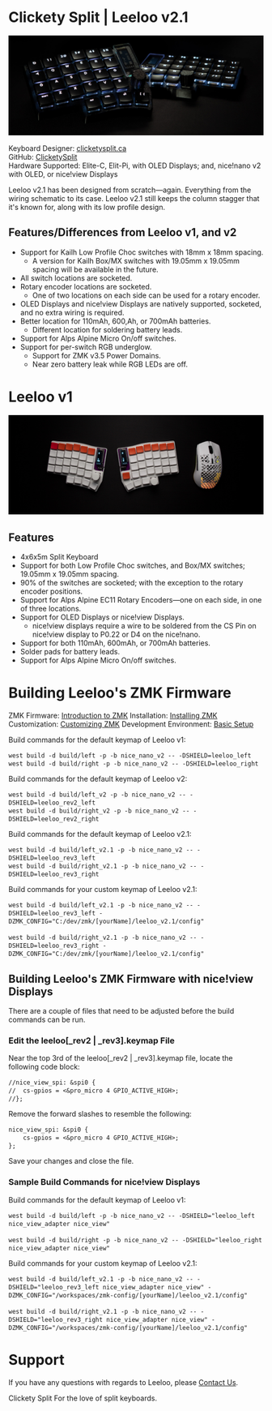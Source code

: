 # Clickety Split | Leeloo v2.1

![Leeloo v2.1](https://github.com/ClicketySplit/build-guides/blob/main/leeloo/images/gallery/Leeloo-v2-ZMK.jpg)

Keyboard Designer: [clicketysplit.ca](https://clicketysplit.ca) \
GitHub: [ClicketySplit](https://github.com/ClicketySplit) \
Hardware Supported: Elite-C, Elit-Pi, with OLED Displays; and, nice!nano v2 with OLED, or nice!view Displays

Leeloo v2.1 has been designed from scratch—again. Everything from the wiring schematic to its case. Leeloo v2.1 still keeps the column stagger that it's known for, along with its low profile design.

## Features/Differences from Leeloo v1, and v2

- Support for Kailh Low Profile Choc switches with 18mm x 18mm spacing.
  - A version for Kailh Box/MX switches with 19.05mm x 19.05mm spacing will be available in the future.
- All switch locations are socketed.
- Rotary encoder locations are socketed.
  - One of two locations on each side can be used for a rotary encoder.
- OLED Displays and nice!view Displays are natively supported, socketed, and no extra wiring is required.
- Better location for 110mAh, 600,Ah, or 700mAh batteries.
  - Different location for soldering battery leads.
- Support for Alps Alpine Micro On/off switches.
- Support for per-switch RGB underglow.
  - Support for ZMK v3.5 Power Domains.
  - Near zero battery leak while RGB LEDs are off.

# Leeloo v1

![Leeloo](https://github.com/ClicketySplit/build-guides/blob/main/leeloo/images/gallery/Leeloo-v1.jpg)

## Features

- 4x6x5m Split Keyboard
- Support for both Low Profile Choc switches, and Box/MX switches; 19.05mm x 19.05mm spacing.
- 90% of the switches are socketed; with the exception to the rotary encoder positions.
- Support for Alps Alpine EC11 Rotary Encoders—one on each side, in one of three locations.
- Support for OLED Displays or nice!view Displays.
  - nice!view displays require a wire to be soldered from the CS Pin on nice!view display to P0.22 or D4 on the nice!nano.
- Support for both 110mAh, 600mAh, or 700mAh batteries.
- Solder pads for battery leads.
- Support for Alps Alpine Micro On/off switches.

# Building Leeloo's ZMK Firmware

ZMK Firmware: [Introduction to ZMK](https://zmk.dev/docs/)
Installation: [Installing ZMK](https://zmk.dev/docs/user-setup)
Customization: [Customizing ZMK](https://zmk.dev/docs/customization)
Development Environment: [Basic Setup](https://zmk.dev/docs/development/setup)

Build commands for the default keymap of Leeloo v1:

```
west build -d build/left -p -b nice_nano_v2 -- -DSHIELD=leeloo_left
west build -d build/right -p -b nice_nano_v2 -- -DSHIELD=leeloo_right
```

Build commands for the default keymap of Leeloo v2:

```
west build -d build/left_v2 -p -b nice_nano_v2 -- -DSHIELD=leeloo_rev2_left
west build -d build/right_v2 -p -b nice_nano_v2 -- -DSHIELD=leeloo_rev2_right
```

Build commands for the default keymap of Leeloo v2.1:

```
west build -d build/left_v2.1 -p -b nice_nano_v2 -- -DSHIELD=leeloo_rev3_left
west build -d build/right_v2.1 -p -b nice_nano_v2 -- -DSHIELD=leeloo_rev3_right
```

Build commands for your custom keymap of Leeloo v2.1:

```
west build -d build/left_v2.1 -p -b nice_nano_v2 -- -DSHIELD=leeloo_rev3_left -DZMK_CONFIG="C:/dev/zmk/[yourName]/leeloo_v2.1/config"

west build -d build/right_v2.1 -p -b nice_nano_v2 -- -DSHIELD=leeloo_rev3_right -DZMK_CONFIG="C:/dev/zmk/[yourName]/leeloo_v2.1/config"
```

## Building Leeloo's ZMK Firmware with nice!view Displays

There are a couple of files that need to be adjusted before the build commands can be run.

### Edit the leeloo[_rev2 | _rev3].keymap File

Near the top 3rd of the leeloo[_rev2 | _rev3].keymap file, locate the following code block:

```
//nice_view_spi: &spi0 {
//  cs-gpios = <&pro_micro 4 GPIO_ACTIVE_HIGH>;
//};
```

Remove the forward slashes to resemble the following:

```
nice_view_spi: &spi0 {
    cs-gpios = <&pro_micro 4 GPIO_ACTIVE_HIGH>;
};
```

Save your changes and close the file.

### Sample Build Commands for nice!view Displays

Build commands for the default keymap of Leeloo v1:

```
west build -d build/left -p -b nice_nano_v2 -- -DSHIELD="leeloo_left nice_view_adapter nice_view"

west build -d build/right -p -b nice_nano_v2 -- -DSHIELD="leeloo_right nice_view_adapter nice_view"
```

Build commands for your custom keymap of Leeloo v2.1:

```
west build -d build/left_v2.1 -p -b nice_nano_v2 -- -DSHIELD="leeloo_rev3_left nice_view_adapter nice_view" -DZMK_CONFIG="/workspaces/zmk-config/[yourName]/leeloo_v2.1/config"

west build -d build/right_v2.1 -p -b nice_nano_v2 -- -DSHIELD="leeloo_rev3_right nice_view_adapter nice_view" -DZMK_CONFIG="/workspaces/zmk-config/[yourName]/leeloo_v2.1/config"
```

# Support

If you have any questions with regards to Leeloo, please [Contact Us](https://clicketysplit.ca/pages/contact-us).

Clickety Split
For the love of split keyboards.
